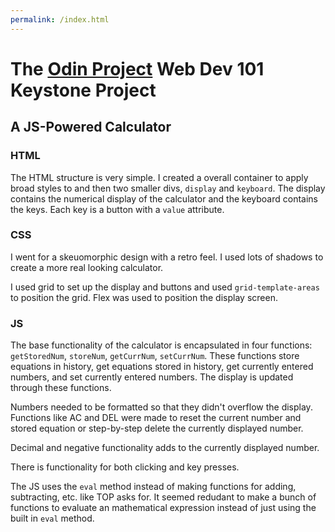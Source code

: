 ```yaml
---
permalink: /index.html
---
```


# The [Odin Project](https://www.theodinproject.com/) Web Dev 101 Keystone Project
## A JS-Powered Calculator

### HTML
The HTML structure is very simple. I created a overall container to apply broad styles to and then two smaller divs, `display` and `keyboard`. The display contains the numerical display of the calculator and the keyboard contains the keys. Each key is a button with a `value` attribute.

### CSS
I went for a skeuomorphic design with a retro feel. I used lots of shadows to create a more real looking calculator. 

I used grid to set up the display and buttons and used `grid-template-areas` to position the grid. Flex was used to position the display screen.

### JS
The base functionality of the calculator is encapsulated in four functions: `getStoredNum`, `storeNum`, `getCurrNum`, `setCurrNum`. These functions store equations in history, get equations stored in history, get currently entered numbers, and set currently entered numbers. The display is updated through these functions.

Numbers needed to be formatted so that they didn't overflow the display. Functions like AC and DEL were made to reset the current number and stored equation or step-by-step delete the currently displayed number.

Decimal and negative functionality adds to the currently displayed number.

There is functionality for both clicking and key presses.

The JS uses the `eval` method instead of making functions for adding, subtracting, etc. like TOP asks for. It seemed redudant to make a bunch of functions to evaluate an mathematical expression instead of just using the built in `eval` method. 